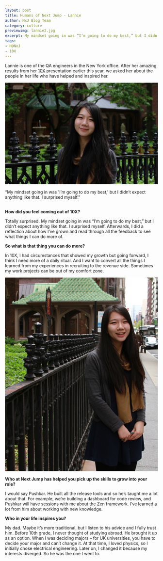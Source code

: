 ```yaml
---
layout: post
title: Humans of Next Jump - Lannie
author: NxJ Blog Team
category: culture
previewimg: lannie2.jpg
excerpt: My mindset going in was “I’m going to do my best,” but I didn’t expect anything like that.  I surprised myself.
tags:
- HONxJ
- 10X
---
```


Lannie is one of the QA engineers in the New York office.  After her amazing results from her <a href = "https://www.nextjump.com/people">10X</a> presentation earlier this year, we asked her about the people in her life who have helped and inspired her.

![Lannie](/images/lannie2.jpg)

<div class="imgSubtitle">“My mindset going in was 'I’m going to do my best,' but I didn’t expect anything like that.  I surprised myself."</div>
<br/>

<b>How did you feel coming out of 10X?</b>

Totally surprised.  My mindset going in was “I’m going to do my best,” but I didn’t expect anything like that.  I surprised myself.  Afterwards, I did a reflection about how I’ve grown and read through all the feedback to see what things I can do more of.

<b>So what is that thing you can do more?</b>

In 10X, I had circumstances that showed my growth but going forward, I think I need more of a daily ritual.  And I want to convert all the things I learned from my experiences in recruiting to the revenue side.  Sometimes my work projects can be out of my comfort zone.

![Lannie](/images/lannie1.jpg)

<b>Who at Next Jump has helped you pick up the skills to grow into your role?</b>

I would say Pushkar.  He built all the release tools and so he’s taught me a lot about that.  For example, we’re building a dashboard for code review, and Pushkar will have sessions with me about the Zen framework.  I’ve learned a lot from him about working with new knowledge.

<b>Who in your life inspires you?</b>

My dad.  Maybe it’s more traditional, but I listen to his advice and I fully trust him.  Before 10th grade, I never thought of studying abroad.  He brought it up as an option.  When I was deciding majors – for UK universities, you have to decide your major and can’t change it.  At that time, I loved physics, so I initially chose electrical engineering.  Later on, I changed it because my interests diverged.  So he was the one I went to. 
